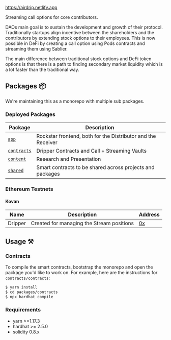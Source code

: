 https://airdrip.netlify.app

Streaming call options for core contributors.

DAOs main goal is to sustain the development and growth of their protocol. Traditionally startups align incentive between the shareholders and the contributors by extending stock options to their employees. This is now possible in DeFi by creating a call option using Pods contracts and streaming them using Sablier. 

The main difference between traditional stock options and DeFi token options is that there is a path to finding secondary market liquidity which is a lot faster than the traditional way.

## Packages :package:

We're maintaining this as a monorepo with multiple sub packages.

### Deployed Packages

| Package                                                   | Description                                                       |
| --------------------------------------------------------- | ----------------------------------------------------------------- |
| [`app`](/packages/app)               | Rockstar frontend, both for the Distributor and the Receiver       |
| [`contracts`](/packages/contracts)                   | Dripper Contracts and Call + Streaming Vaults                       |
| [`content`](/packages/content)                 | Research and Presentation                                       |
| [`shared`](/packages/shared) | Smart contracts to be shared across projects and packages |

### Ethereum Testnets

#### Kovan

| Name          | Description                      | Address                                                                                                                     |
| ------------- | -------------------------------- | --------------------------------------------------------------------------------------------------------------------------- |
| Dripper |   Created for managing the Stream positions  | [0x](https://kovan.etherscan.io/address/0x) |


## Usage :hammer_and_pick:

### Contracts 
To compile the smart contracts, bootstrap the monorepo and open the package you'd like to work on. For example, here are the instructions for `contracts/contracts`:

```bash
$ yarn install
$ cd packages/contracts
$ npx hardhat compile
```
### Requirements

- yarn >=1.17.3
- hardhat >= 2.5.0
- solidity 0.8.x
